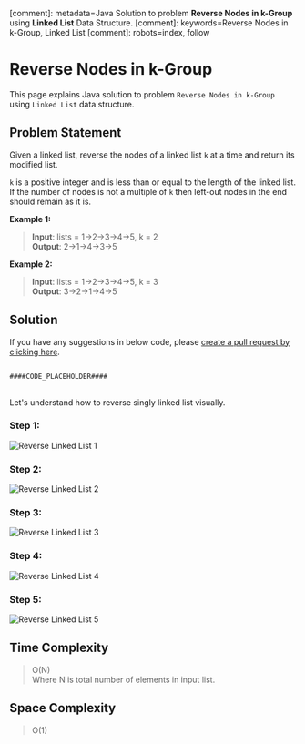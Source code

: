 [comment]: metadata=Java Solution to problem <strong>Reverse Nodes in k-Group</strong> using <strong>Linked List</strong> Data Structure.
[comment]: keywords=Reverse Nodes in k-Group, Linked List
[comment]: robots=index, follow


<h1>Reverse Nodes in k-Group</h1>
<p>
This page explains Java solution to problem <code class="inline">Reverse Nodes in k-Group</code> using <code class="inline">Linked List</code> data structure.
</p>


<h2 class="heading">Problem Statement</h2>
<p>
Given a linked list, reverse the nodes of a linked list <code class="inline">k</code> at a time and return its modified list.
</p>
<p>
<code class="inline">k</code> is a positive integer and is less than or equal to the length of the linked list. If the number of nodes is not a multiple of <code class="inline">k</code> then left-out nodes in the end should remain as it is.
</p>

<b>Example 1:</b>
<blockquote>
<p>
<b>Input</b>: lists = 1->2->3->4->5,  k = 2<br/>
<b>Output</b>: 2->1->4->3->5<br />
</p>
</blockquote>

<b>Example 2:</b>
<blockquote>
<p>
<b>Input</b>: lists = 1->2->3->4->5,  k = 3<br/>
<b>Output</b>: 3->2->1->4->5<br />
</p>
</blockquote>


<h2 class="heading">Solution</h2>
If you have any suggestions in below code, please <a href="####LINK_PLACEHOLDER####" target="_blank" rel="noopener noreferrer" class="absolute">create a pull request by clicking here</a>.
<pre>
<code class="language-java">
####CODE_PLACEHOLDER####
</code>
</pre>


<p class="heading">Let's understand how to reverse singly linked list visually.</p>

<h3 class="heading">Step 1:</h3>
<img src="####BASEURL####reverse-linked-list/reverse-1.jpg" alt="Reverse Linked List 1" /> 

<h3 class="heading">Step 2:</h3>
<img src="####BASEURL####reverse-linked-list/reverse-2.jpg" alt="Reverse Linked List 2" /> 

<h3 class="heading">Step 3:</h3>
<img src="####BASEURL####reverse-linked-list/reverse-3.jpg" alt="Reverse Linked List 3" /> 

<h3 class="heading">Step 4:</h3>
<img src="####BASEURL####reverse-linked-list/reverse-4.jpg" alt="Reverse Linked List 4" /> 

<h3 class="heading">Step 5:</h3>
<img src="####BASEURL####reverse-linked-list/reverse-5.jpg" alt="Reverse Linked List 5" /> 


<h2 class="heading">Time Complexity</h2>
<blockquote>
<p>
O(N) <br />
Where N is total number of elements in input list. 
</p>
</blockquote>


<h2 class="heading">Space Complexity</h2>
<blockquote>
<p>
O(1)
</p>
</blockquote>